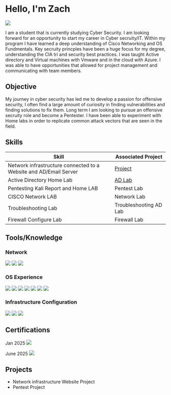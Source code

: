 # Hello, I'm Zach
<a href="https://www.linkedin.com/in/zachary-johnston-b91998307?utm_source=share&utm_campaign=share_via&utm_content=profile&utm_medium=ios_app"><img src="https://img.shields.io/badge/-LinkedIn-0072b1?&style=for-the-badge&logo=linkedin&logoColor=white" /></a>


I am a student that is currently studying Cyber Security. I am looking forward for an opportunity to start my career in Cyber secruity/IT. Within my program I have learned a deep understanding of Cisco Networking and OS Fundmentals. Key secruity princples have been a huge focus for my degree, understanding the CIA tri and security best practices. I was taught Active directory and Virtual machines with Vmware and in the cloud with Azure.  I was able to have opportunities that allowed for project management and communicating with team members. 

## Objective


My journey in cyber security has led me to develop a passion for offensive security, I often find a large amount of curiosity in finding vulnerabilities and finding solutions to fix them. Long term I am looking to pursue an offensive secruity role and become a Pentester. I have been able to experiment with Home labs in order to replicate common attack vectors that are seen in the field. 

## Skills


| Skill                                         | Associated Project         |
|-----------------------------------------------|----------------------------|
| Network infrastructure connected to a Website and AD/Email Server        | <a href="https://google.com">Project</a>|
| Active Directory Home Lab | <a href="https://google.com">AD Lab</a>|
| Pentesting Kali Report and Home LAB| Pentest Lab|
| CISCO Network LAB     | Network Lab|
| Troubleshooting Lab| Troubleshooting AD Lab|
| Firewall Configure Lab| Firewall Lab|

## Tools/Knowledge

### Network
<div>
    <img src="https://img.shields.io/badge/-Wireshark-1679A7?&style=for-the-badge&logo=Wireshark&logoColor=white" />
    <img src="https://img.shields.io/badge/-nMap-EF3B2D?&style=for-the-badge&logo=Suricata&logoColor=white" />
    <img src="https://img.shields.io/badge/-Metasploit-777BB4?&style=for-the-badge&logo=Zeek&logoColor=white" />
</div>

### OS Experience
<div>
    <img src="https://img.shields.io/badge/-Windows%2011-0078D4?&style=for-the-badge&logo=windows&logoColor=white" />
    <img src="https://img.shields.io/badge/-Windows%2010-0078D4?&style=for-the-badge&logo=windows&logoColor=white" />
    <img src="https://img.shields.io/badge/-Windows%207-00A4EF?&style=for-the-badge&logo=windows&logoColor=white" />
  <img src="https://img.shields.io/badge/-Windows%20Server%202019-0078D4?&style=for-the-badge&logo=microsoft&logoColor=white" />
<img src="https://img.shields.io/badge/-Windows%20Server%202022-0078D4?&style=for-the-badge&logo=microsoft&logoColor=white" />

    
  <img src="https://img.shields.io/badge/-Ubuntu-E95420?&style=for-the-badge&logo=ubuntu&logoColor=white" />
    <img src="https://img.shields.io/badge/-CentOS-262577?&style=for-the-badge&logo=centos&logoColor=white" />


</div>

### Infrastructure Configuration
<div>
<img src="https://img.shields.io/badge/-Active%20Directory-0078D4?&style=for-the-badge&logo=microsoft&logoColor=white" />
<img src="https://img.shields.io/badge/-Firewalls-FF0000?&style=for-the-badge&logo=Firewall&logoColor=white" />
<img src="https://img.shields.io/badge/-Router%2FSwitch%20Config-00A4EF?&style=for-the-badge&logo=cisco&logoColor=white" />



</div>

## Certifications

<div>
Jan 2025 <img src="https://img.shields.io/badge/-Security%2B-FF0000?&style=for-the-badge&logo=CompTIA&logoColor=white" />
    
June 2025 <img src="https://img.shields.io/badge/-CCNA-0066CC?&style=for-the-badge&logo=cisco&logoColor=white" />
</div>

## Projects
- Network infrastructure Website Project
- Pentest Project
